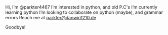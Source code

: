 Hi, I’m @parkter4467
I’m interested in python, and old P.C's
I’m currently learning python
I’m looking to collaborate on python (maybe), and grammar errors 
Reach me at parkter@danwin1210.de

Goodbye!

<!---
parkter4467/parkter4467 is a ✨ special ✨ repository because its `README.md` (this file) appears on your GitHub profile.
You can click the Preview link to take a look at your changes.
--->
